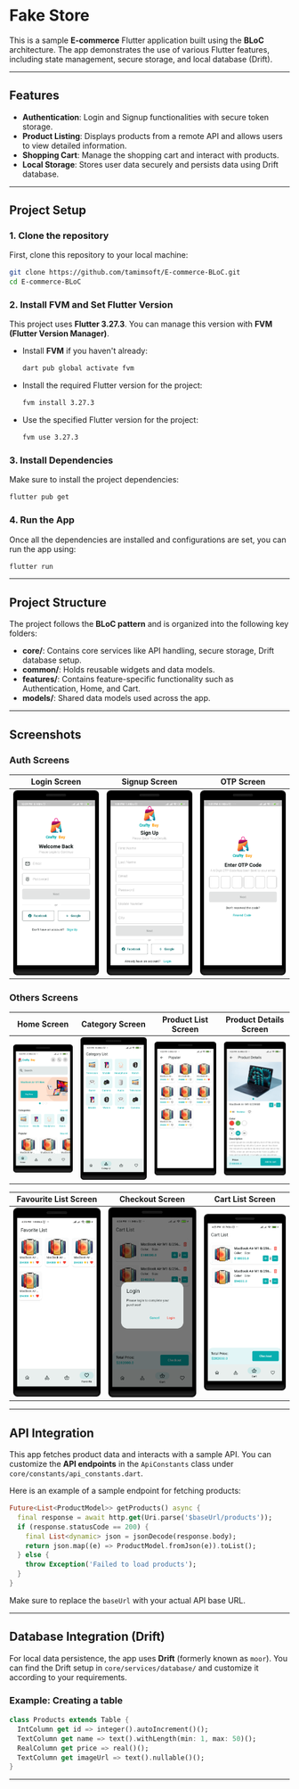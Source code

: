 # Fake Store

This is a sample **E-commerce** Flutter application built using the **BLoC** architecture. The app demonstrates the use of various Flutter features, including state management, secure storage, and local database (Drift).

---

## Features

- **Authentication**: Login and Signup functionalities with secure token storage.
- **Product Listing**: Displays products from a remote API and allows users to view detailed information.
- **Shopping Cart**: Manage the shopping cart and interact with products.
- **Local Storage**: Stores user data securely and persists data using Drift database.

---

## Project Setup

### 1. Clone the repository

First, clone this repository to your local machine:

```bash
git clone https://github.com/tamimsoft/E-commerce-BLoC.git
cd E-commerce-BLoC
```

### 2. Install FVM and Set Flutter Version

This project uses **Flutter 3.27.3**. You can manage this version with **FVM (Flutter Version Manager)**.

- Install **FVM** if you haven't already:

  ```bash
  dart pub global activate fvm
  ```

- Install the required Flutter version for the project:

  ```bash
  fvm install 3.27.3
  ```

- Use the specified Flutter version for the project:

  ```bash
  fvm use 3.27.3
  ```

### 3. Install Dependencies

Make sure to install the project dependencies:

```bash
flutter pub get
```

### 4. Run the App

Once all the dependencies are installed and configurations are set, you can run the app using:

```bash
flutter run
```

---

## Project Structure

The project follows the **BLoC pattern** and is organized into the following key folders:

- **core/**: Contains core services like API handling, secure storage, Drift database setup.
- **common/**: Holds reusable widgets and data models.
- **features/**: Contains feature-specific functionality such as Authentication, Home, and Cart.
- **models/**: Shared data models used across the app.

---

## Screenshots

### Auth Screens

 Login Screen | Signup Screen |OTP Screen
:------------:|:-------------:|:--------:
<img src="assets/screenshots/login.png" width="300">|<img src="assets/screenshots/signup.png" width="300">|<img src="assets/screenshots/otp.png" width="300">

### Others Screens

 Home Screen | Category Screen | Product List Screen | Product Details Screen 
:-----------:|:---------------:|:-------------------:|:----------------------:
<img src="assets/screenshots/home.png" width="300">|<img src="assets/screenshots/category.png" width="300">|<img src="assets/screenshots/product_list.png" width="300">|<img src="assets/screenshots/product_details.png" width="300">


 Favourite List Screen | Checkout Screen | Cart List Screen 
:------------------:|:-------------:|:----------------:
<img src="assets/screenshots/favorite_list.png" width="300">|<img src="assets/screenshots/checkout.png" width="300">|<img src="assets/screenshots/cart_list.png" width="300">


---

## API Integration

This app fetches product data and interacts with a sample API. You can customize the **API endpoints** in the `ApiConstants` class under `core/constants/api_constants.dart`.

Here is an example of a sample endpoint for fetching products:

```dart
Future<List<ProductModel>> getProducts() async {
  final response = await http.get(Uri.parse('$baseUrl/products'));
  if (response.statusCode == 200) {
    final List<dynamic> json = jsonDecode(response.body);
    return json.map((e) => ProductModel.fromJson(e)).toList();
  } else {
    throw Exception('Failed to load products');
  }
}
```

Make sure to replace the `baseUrl` with your actual API base URL.

---

## Database Integration (Drift)

For local data persistence, the app uses **Drift** (formerly known as `moor`). You can find the Drift setup in `core/services/database/` and customize it according to your requirements.

### Example: Creating a table

```dart
class Products extends Table {
  IntColumn get id => integer().autoIncrement()();
  TextColumn get name => text().withLength(min: 1, max: 50)();
  RealColumn get price => real()();
  TextColumn get imageUrl => text().nullable()();
}
```

---


